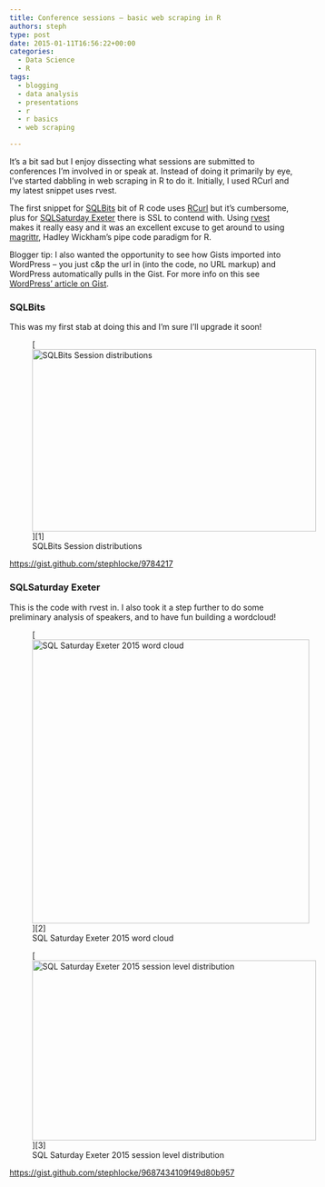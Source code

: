 ```yaml
---
title: Conference sessions – basic web scraping in R
authors: steph
type: post
date: 2015-01-11T16:56:22+00:00
categories:
  - Data Science
  - R
tags:
  - blogging
  - data analysis
  - presentations
  - r
  - r basics
  - web scraping

---
```

It&#8217;s a bit sad but I enjoy dissecting what sessions are submitted to conferences I&#8217;m involved in or speak at. Instead of doing it primarily by eye, I&#8217;ve started dabbling in web scraping in R to do it. Initially, I used RCurl and my latest snippet uses rvest.

The first snippet for <a href="http://sqlbits.com" title="SQLBits" target="_blank">SQLBits</a> bit of R code uses <a href="http://cran.r-project.org/web/packages/RCurl/" title="RCurl on CRAN" target="_blank">RCurl</a> but it&#8217;s cumbersome, plus for <a href="https://www.sqlsaturday.com/372/schedule.aspx" title="SQLSaturday Exeter" target="_blank">SQLSaturday Exeter</a> there is SSL to contend with. Using <a href="http://cran.r-project.org/web/packages/rvest/" title="rvest on CRAN" target="_blank">rvest</a> makes it really easy and it was an excellent excuse to get around to using <a href="http://cran.r-project.org/web/packages/magrittr/" title="magrittr on CRAN" target="_blank">magrittr</a>, Hadley Wickham&#8217;s pipe code paradigm for R.

Blogger tip: I also wanted the opportunity to see how Gists imported into WordPress &#8211; you just c&p the url in (into the code, no URL markup) and WordPress automatically pulls in the Gist. For more info on this see <a href="http://en.support.wordpress.com/gist/" title="Wordpress support - Gist" target="_blank">WordPress&#8217; article on Gist</a>.
  
<!--more-->

### SQLBits

This was my first stab at doing this and I&#8217;m sure I&#8217;ll upgrade it soon!
  
<figure id="attachment_59942" style="width: 500px" class="wp-caption alignnone">[<img src="../img/sqlbitssession_yxgi8m_nguwko.png" alt="SQLBits Session distributions" width="500" height="321" class="size-medium wp-image-59942" />][1]<figcaption class="wp-caption-text">SQLBits Session distributions</figcaption></figure>
  
https://gist.github.com/stephlocke/9784217

### SQLSaturday Exeter

This is the code with rvest in. I also took it a step further to do some preliminary analysis of speakers, and to have fun building a wordcloud!
  
<figure id="attachment_59951" style="width: 488px" class="wp-caption alignnone">[<img src="../img/exeterwordcloud_cbqhxs_hcu3gx.png" alt="SQL Saturday Exeter 2015 word cloud" width="488" height="500" class="size-medium wp-image-59951" />][2]<figcaption class="wp-caption-text">SQL Saturday Exeter 2015 word cloud</figcaption></figure>

<figure id="attachment_59961" style="width: 500px" class="wp-caption alignnone">[<img src="../img/exeterdistn_yrjb25_l2jtde.png" alt="SQL Saturday Exeter 2015 session level distribution" width="500" height="317" class="size-medium wp-image-59961" />][3]<figcaption class="wp-caption-text">SQL Saturday Exeter 2015 session level distribution</figcaption></figure>
  
https://gist.github.com/stephlocke/9687434109f49d80b957

 [1]: ../img/sqlbitssession_yxgi8m.png
 [2]: ../img/exeterwordcloud_cbqhxs.png
 [3]: ../img/exeterdistn_yrjb25.png